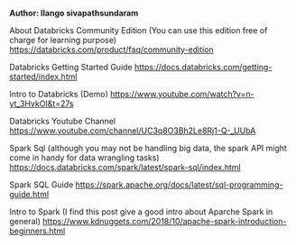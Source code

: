 **Author: Ilango sivapathsundaram**


About Databricks Community Edition (You can use this edition free of charge for learning purpose)
https://databricks.com/product/faq/community-edition

Databricks Getting Started Guide
https://docs.databricks.com/getting-started/index.html

Intro to Databricks (Demo)
https://www.youtube.com/watch?v=n-yt_3HvkOI&t=27s

Databricks Youtube Channel
https://www.youtube.com/channel/UC3q8O3Bh2Le8Rj1-Q-_UUbA

Spark Sql (although you may not be handling big data, the spark API might come in handy for data wrangling tasks)
https://docs.databricks.com/spark/latest/spark-sql/index.html

Spark SQL Guide
https://spark.apache.org/docs/latest/sql-programming-guide.html

Intro to Spark (I find this post give a good intro about Aparche Spark in general)
https://www.kdnuggets.com/2018/10/apache-spark-introduction-beginners.html
 